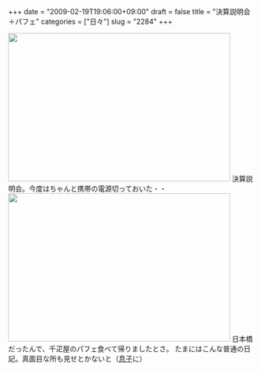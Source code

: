+++
date = "2009-02-19T19:06:00+09:00"
draft = false
title = "決算説明会＋パフェ"
categories = ["日々"]
slug = "2284"
+++

<img src="http://ieiriblog.img.jugem.jp/20090219_531951.jpg" width="450" height="300" alt="" class="pict" />
決算説明会。今度はちゃんと携帯の電源切っておいた・・
<img src="http://ieiriblog.img.jugem.jp/20090219_531952.jpg" width="450" height="300" alt="" class="pict" />
日本橋だったんで、千疋屋のパフェ食べて帰りましたとさ。
たまにはこんな普通の日記。真面目な所も見せとかないと（<a href="http://100manbai.jugem.jp/" target="_blank">息子</a>に）

